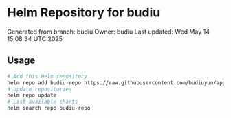 # Helm Repository for budiu
Generated from branch: budiu
Owner: budiu
Last updated: Wed May 14 15:08:34 UTC 2025

## Usage
```bash
# Add this Helm repository
helm repo add budiu-repo https://raw.githubusercontent.com/budiuyun/appStore/helm-budiu/
# Update repositories
helm repo update
# List available charts
helm search repo budiu-repo
```

